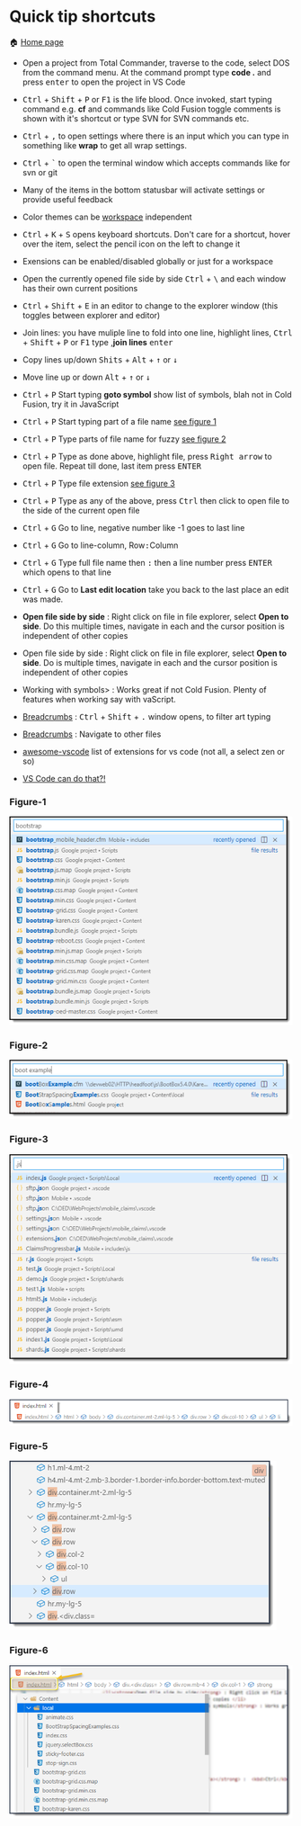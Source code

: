 # Quick tip shortcuts

:house: [Home page](https://tinyurl.com/y68k2g97)

- Open a project from Total Commander, traverse to the code, select DOS from the command menu. At the command prompt type <strong>code .</strong> and press <kbd>enter</kbd> to open the project in VS Code
- <kbd>Ctrl</kbd> + <kbd>Shift</kbd> + <kbd>P</kbd> or <kbd>F1</kbd> is the life blood. Once invoked, start typing command e.g. <strong>cf</strong> and commands like Cold Fusion toggle comments is shown with it's shortcut or type SVN for SVN commands etc.
- <kbd>Ctrl</kbd> + <kbd>,</kbd> to open settings where there is an input which you can type in something like <strong>wrap</strong> to get all wrap settings.
- <kbd>Ctrl</kbd> + <kbd>`</kbd> to open the terminal window which accepts commands like for svn or git
- Many of the items in the bottom statusbar will activate settings or provide useful feedback
- Color themes can be [workspace](https://code.visualstudio.com/docs/getstarted/settings) independent
- <kbd>Ctrl</kbd> + <kbd>K</kbd> + <kbd>S</kbd> opens keyboard shortcuts. Don't care for a shortcut, hover over the item, select the pencil icon on the left to change it
- Exensions can be enabled/disabled globally or just for a workspace
- Open the currently opened file side by side <kbd>Ctrl</kbd> + <kbd>\\</kbd> and each window has their own current positions
- <kbd>Ctrl</kbd> + <kbd>Shift</kbd> + <kbd>E</kbd> in an editor to change to the explorer window (this toggles between explorer and editor)
- Join lines: you have muliple line to fold into one line, highlight lines, <kbd>Ctrl</kbd> + <kbd>Shift</kbd> + <kbd>P</kbd> or <kbd>F1</kbd> type ,<strong>join lines</strong> <kbd>enter</kbd>
- Copy lines up/down <kbd>Shits</kbd> + <kbd>Alt</kbd> + <kbd>&#8593;</kbd> or <kbd>&#8595;</kbd>
- Move line up or down <kbd>Alt</kbd> + <kbd>&#8593;</kbd> or <kbd>&#8595;</kbd>

- <kbd>Ctrl</kbd> + <kbd>P</kbd> Start typing <strong>goto symbol</strong> show list of symbols, blah not in Cold Fusion, try it in JavaScript
- <kbd>Ctrl</kbd> + <kbd>P</kbd> Start typing part of a file name [see figure 1](#Figure-1)
- <kbd>Ctrl</kbd> + <kbd>P</kbd> Type parts of file name for fuzzy [see figure 2](#Figure-2)
- <kbd>Ctrl</kbd> + <kbd>P</kbd> Type as done above, highlight file, press <kbd>Right arrow</kbd> to open file. Repeat till done, last item press <kbd>ENTER</kbd>
- <kbd>Ctrl</kbd> + <kbd>P</kbd> Type file extension [see figure 3](#Figure-3)
- <kbd>Ctrl</kbd> + <kbd>P</kbd> Type as any of the above, press <kbd>Ctrl</kbd> then click to open file to the side of the current open file
- <kbd>Ctrl</kbd> + <kbd>G</kbd> Go to line, negative number like -1 goes to last line
- <kbd>Ctrl</kbd> + <kbd>G</kbd> Go to line-column, Row<kbd>:</kbd>Column
- <kbd>Ctrl</kbd> + <kbd>G</kbd> Type full file name then <kbd>:</kbd> then a line number press <kbd>ENTER</kbd> which opens to that line
- <kbd>Ctrl</kbd> + <kbd>G</kbd> Go to <strong>Last edit location</strong> take you back to the last place an edit was made.
- **Open file side by side** : Right click on file in file explorer, select **Open to side**. Do this multiple times, navigate in each and the cursor position is independent of other copies

- Open file side by side : Right click on file in file explorer, select <strong>Open to side</strong>. Do is multiple times, navigate in each and the cursor position is independent of other copies</i>
- Working with symbols> : Works great if not Cold Fusion. Plenty of features when working say with vaScript.
- [Breadcrumbs](#Figure-5) : <kbd>Ctrl</kbd> + <kbd>Shift</kbd> + <kbd>.</kbd> window opens, to filter art typing
- [Breadcrumbs](#Figure-6) : Navigate to other files</li>
- <a href="https://github.com/viatsko/awesome-vscode">awesome-vscode</a> list of extensions for vs code (not all, a select zen or so)
- <a href="https://www.vscodecandothat.com/">VS Code can do that?!</a>

### Figure-1
![sss](images/P1.png)

### Figure-2
![sss](images/P2.png)

### Figure-3
![sss](images/P3.png)

### Figure-4
![sss](images/P4.png)

### Figure-5
![sss](images/P5.png)

### Figure-6
![sss](images/P6.png)



